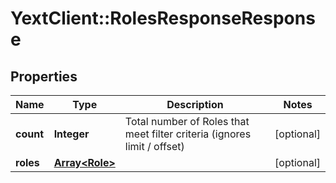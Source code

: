 # YextClient::RolesResponseResponse

## Properties
Name | Type | Description | Notes
------------ | ------------- | ------------- | -------------
**count** | **Integer** | Total number of Roles that meet filter criteria (ignores limit / offset) | [optional] 
**roles** | [**Array&lt;Role&gt;**](Role.md) |  | [optional] 



